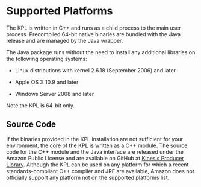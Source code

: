 # Supported Platforms<a name="kinesis-kpl-supported-plats"></a>

The KPL is written in C\+\+ and runs as a child process to the main user process\. Precompiled 64\-bit native binaries are bundled with the Java release and are managed by the Java wrapper\.

The Java package runs without the need to install any additional libraries on the following operating systems:

+ Linux distributions with kernel 2\.6\.18 \(September 2006\) and later

+ Apple OS X 10\.9 and later

+ Windows Server 2008 and later

Note the KPL is 64\-bit only\.

## Source Code<a name="w3ab1c11b7b7c17c11"></a>

If the binaries provided in the KPL installation are not sufficient for your environment, the core of the KPL is written as a C\+\+ module\. The source code for the C\+\+ module and the Java interface are released under the Amazon Public License and are available on GitHub at [Kinesis Producer Library](https://github.com/awslabs/amazon-kinesis-producer)\. Although the KPL can be used on any platform for which a recent standards\-compliant C\+\+ compiler and JRE are available, Amazon does not officially support any platform not on the supported platforms list\.